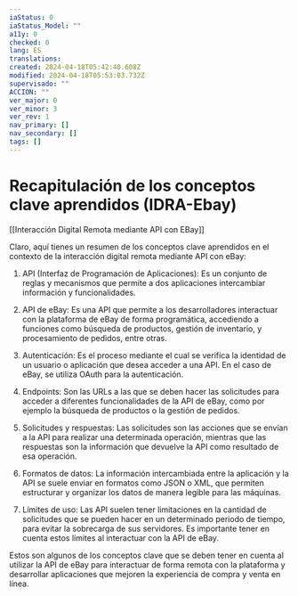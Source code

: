 ```yaml
---
iaStatus: 0
iaStatus_Model: ""
a11y: 0
checked: 0
lang: ES
translations: 
created: 2024-04-18T05:42:40.608Z
modified: 2024-04-18T05:53:03.732Z
supervisado: ""
ACCION: ""
ver_major: 0
ver_minor: 3
ver_rev: 1
nav_primary: []
nav_secondary: []
tags: []
---
```

# Recapitulación de los conceptos clave aprendidos (IDRA-Ebay)

[[Interacción Digital Remota mediante API con EBay]]

Claro, aquí tienes un resumen de los conceptos clave aprendidos en el contexto de la interacción digital remota mediante API con eBay:

1. API (Interfaz de Programación de Aplicaciones): Es un conjunto de reglas y mecanismos que permite a dos aplicaciones intercambiar información y funcionalidades.

2. API de eBay: Es una API que permite a los desarrolladores interactuar con la plataforma de eBay de forma programática, accediendo a funciones como búsqueda de productos, gestión de inventario, y procesamiento de pedidos, entre otras.

3. Autenticación: Es el proceso mediante el cual se verifica la identidad de un usuario o aplicación que desea acceder a una API. En el caso de eBay, se utiliza OAuth para la autenticación.

4. Endpoints: Son las URLs a las que se deben hacer las solicitudes para acceder a diferentes funcionalidades de la API de eBay, como por ejemplo la búsqueda de productos o la gestión de pedidos.

5. Solicitudes y respuestas: Las solicitudes son las acciones que se envían a la API para realizar una determinada operación, mientras que las respuestas son la información que devuelve la API como resultado de esa operación.

6. Formatos de datos: La información intercambiada entre la aplicación y la API se suele enviar en formatos como JSON o XML, que permiten estructurar y organizar los datos de manera legible para las máquinas.

7. Límites de uso: Las API suelen tener limitaciones en la cantidad de solicitudes que se pueden hacer en un determinado periodo de tiempo, para evitar la sobrecarga de sus servidores. Es importante tener en cuenta estos límites al interactuar con la API de eBay.

Estos son algunos de los conceptos clave que se deben tener en cuenta al utilizar la API de eBay para interactuar de forma remota con la plataforma y desarrollar aplicaciones que mejoren la experiencia de compra y venta en línea.
